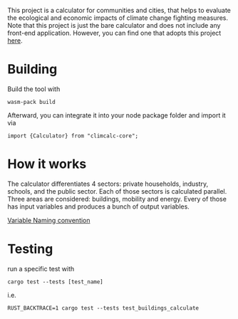 This project is a calculator for communities and cities, that helps to evaluate the ecological and economic impacts of climate change fighting measures. Note that this project is just the bare calculator and does not include any front-end application. However, you can find one that adopts this project [here](https://klimarechner.ansvar.com/). 

# Building

Build the tool with
```
wasm-pack build
```
Afterward, you can integrate it into your node package folder and import it via
```
import {Calculator} from "climcalc-core";
```

# How it works
The calculator differentiates 4 sectors: private households, industry, schools, and the public sector. Each of those sectors is calculated parallel. Three areas are considered: buildings, mobility and energy. Every of those has input variables and produces a bunch of output variables.

[Variable Naming convention](variables_naming_convention.md)

# Testing

run a specific test with

```
cargo test --tests [test_name]
```

i.e.

```
RUST_BACKTRACE=1 cargo test --tests test_buildings_calculate
```


